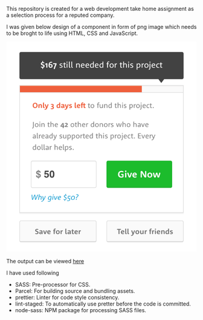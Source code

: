 This repository is created for a web development take home assignment as a selection process for a reputed company.

I was given below design of a component in form of png image which needs to be broght to life using HTML, CSS and JavaScript.

![design](image001.png)

The output can be viewed [here](https://hirengondhiya.github.io/abco-take-homeassignment/)

I have used following

- SASS: Pre-processor for CSS.
- Parcel: For building source and bundling assets.
- prettier: Linter for code style consistency.
- lint-staged: To automatically use pretter before the code is committed.
- node-sass: NPM package for processing SASS files.
